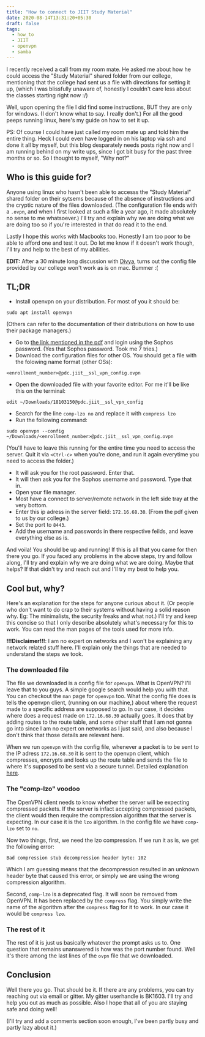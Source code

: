 ```yaml
---
title: "How to connect to JIIT Study Material"
date: 2020-08-14T13:31:20+05:30
draft: false
tags:
  - how_to
  - JIIT
  - openvpn
  - samba
---
```


I recently received a call from my room mate. He asked me about how he could access the "Study Material"
shared folder from our college, mentioning that the college had sent us a file with directions for setting
it up, (which I was blissfully unaware of, honestly I couldn't care less about the classes starting right now
:/)

Well, upon opening the file I did find some instructions, BUT they are only for windows. (I don't know
what to say. I really don't.) For all the good peeps running linux, here's my guide on how to set it up.

PS: Of course I could have just called my room mate up and told him the entire thing. Heck I could
even have logged in on his laptop via ssh and done it all by myself, but this blog desparately needs posts
right now and I am running behind on my write ups, since I got bit busy for the past three months or so. So
I thought to myself, "Why not?"

## Who is this guide for?

Anyone using linux who hasn't been able to accesss the "Study Material" shared folder on their sytsems
because of the absence of instructions and the cryptic nature of the files downloaded. (The configuration
file ends with a `.ovpn`, and when I first looked at such a file a year ago, it made absolutely no sense
to me whatsoever.) I'll try and explain why we are doing what we are doing too so if you're interested in
that do read it to the end.

Lastly I hope this works with Macbooks too. Honestly I am too poor to be able to afford one and test it
out. Do let me know if it doesn't work though, I'll try and help to the best of my abilities.

**EDIT:** After a 30 minute long discussion with [Divya](https://github.com/thedevastateddreamer), turns out the config file provided by our college
won't work as is on mac. Bummer :(

## TL;DR

- Install openvpn on your distribution. For most of you it should be:
```
sudo apt install openvpn
```
  (Others can refer to the documentation of their distributions on how to use their package managers.)
- Go to [the link mentioned in the pdf](https://14.139.238.98:8180/userportal/webpages/myaccount/login.jsp) and login using the Sophos
  password. (Yes that Sophos password. Took me 7 tries.)
- Download the configuration files for other OS. You should get a file with the folowing name format (other OSs):
```
<enrollment_number>@pdc.jiit__ssl_vpn_config.ovpn
```
- Open the downloaded file with your favorite editor. For me it'll be like this on the terminal:
```
edit ~/Downloads/18103150@pdc.jiit__ssl_vpn_config
```
- Search for the line `comp-lzo no` and replace it with `compress lzo`
- Run the following command:
```
sudo openvpn --config ~/Downloads/<enrollment_number>@pdc.jiit__ssl_vpn_config.ovpn
```
  (You'll have to leave this running for the entire time you need to access the server. Quit it via `<Ctrl-c>`
  when you're done, and run it again everytime you need to access the folder.)
- It will ask you for the root password. Enter that.
- It will then ask you for the Sophos username and password. Type that in.
- Open your file manager.
- Most have a connect to server/remote network in the left side tray at the very bottom.
- Enter this ip adress in the server field: `172.16.68.30`. (From the pdf given to us by our college.)
- Set the port to `8443`.
- Add the username and passwords in there respective feilds, and leave everything else as is.

And voila! You should be up and running! If this is all that you came for then there you go. If you faced
any problems in the above steps, try and follow along, I'll try and explain why we are doing what we
are doing. Maybe that helps? If that didn't try and reach out and I'll try my best to help you.

## Cool but, why?

Here's an explanation for the steps for anyone curious about it. (Or people who don't want to do crap
to their systems without having a solid reason why. Eg: The minimalists, the security freaks and what not.)
I'll try and keep this concise so that I only describe absolutely what's necessary for this to work. You
can read the man pages of the tools used for more info.

**!!!Disclaimer!!!**: I am no expert on networks and I won't be explaining any network related stuff here.
I'll explain only the things that are needed to understand the steps we took.

### The downloaded file

The file we downloaded is a config file for `openvpn`. What is OpenVPN? I'll leave that to you guys. A simple
google search would help you with that. You can checkout the `man` page for `openvpn` too. What the config
file does is tells the openvpn client, (running on our machine,) about where the request made to a specific
address are supposed to go. In our case, it decides where does a request made on `172.16.68.30` actually
goes. It does that by adding routes to the route table, and some other stuff that I am not gonna go into
since I am no expert on networks as I just said, and also because I don't think that those details
are relevant here.

When we run `openvpn` with the config file, whenever a packet is to be sent to the IP adress `172.16.68.30`
it is sent to the openvpn client, which compresses, encrypts and looks up the route table and sends
the file to where it's supposed to be sent via a secure tunnel. Detailed explanation [here](https://openvpn.net/vpn-server-resources/site-to-site-routing-explained-in-detail/).

### The "comp-lzo" voodoo

The OpenVPN client needs to know whether the server will be expecting compressed packets. If the server
is infact accepting compressed packets, the client would then require the compression algorithm that
the server is expecting. In our case it is the `lzo` algorithm. In the config file we have `comp-lzo` set
to `no`.

Now two things, first, we need the lzo compression. If we run it as is, we get the following error:
```
Bad compression stub decompression header byte: 102
```
Which I am guessing means that the decompression resulted in an unknown header byte that caused this error,
or simply we are using the wrong compression algorithm.

Second, `comp-lzo` is a deprecated flag. It will soon be removed from OpenVPN. It has been replaced by
the `compress` flag. You simply write the name of the algorithm after the `compress` flag for it to work.
In our case it would be `compress lzo`.

### The rest of it

The rest of it is just us basically whatever the prompt asks us to. One question that remains unanswered
is how was the port number found. Well it's there among the last lines of the `ovpn` file that we downloaded.

## Conclusion

Well there you go. That should be it. If there are any problems, you can try reaching out via email or gitter. My gitter userhandle is BK1603. I'll try and help you out as much as possible. Also I hope
that all of you are staying safe and doing well!

(I'll try and add a comments section soon enough, I've been partly busy and partly lazy about it.)
